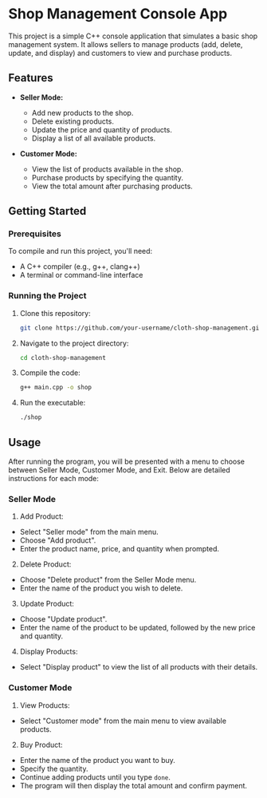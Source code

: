 # Shop Management Console App
This project is a simple C++ console application that simulates a basic shop management system. It allows sellers to manage products (add, delete, update, and display) and customers to view and purchase products.

## Features

- **Seller Mode:**
  - Add new products to the shop.
  - Delete existing products.
  - Update the price and quantity of products.
  - Display a list of all available products.

- **Customer Mode:**
  - View the list of products available in the shop.
  - Purchase products by specifying the quantity.
  - View the total amount after purchasing products.

## Getting Started

### Prerequisites

To compile and run this project, you'll need:

- A C++ compiler (e.g., g++, clang++)
- A terminal or command-line interface

### Running the Project

1. Clone this repository:
   ```bash
   git clone https://github.com/your-username/cloth-shop-management.git

2. Navigate to the project directory:
   ```bash
   cd cloth-shop-management

2. Compile the code:
   ```bash
   g++ main.cpp -o shop

3. Run the executable:
   ```bash
   ./shop

## Usage
After running the program, you will be presented with a menu to choose between Seller Mode, Customer Mode, and Exit. Below are detailed instructions for each mode:

### Seller Mode

1. Add Product:
  - Select "Seller mode" from the main menu.
  - Choose "Add product".
  - Enter the product name, price, and quantity when prompted.

2. Delete Product:
- Choose "Delete product" from the Seller Mode menu.
- Enter the name of the product you wish to delete.

3. Update Product:
- Choose "Update product".
- Enter the name of the product to be updated, followed by the new price and quantity.
  
4. Display Products:
- Select "Display product" to view the list of all products with their details.
  
### Customer Mode

1. View Products:
- Select "Customer mode" from the main menu to view available products.
  
2. Buy Product:
- Enter the name of the product you want to buy.
- Specify the quantity.
- Continue adding products until you type `done`.
- The program will then display the total amount and confirm payment.
